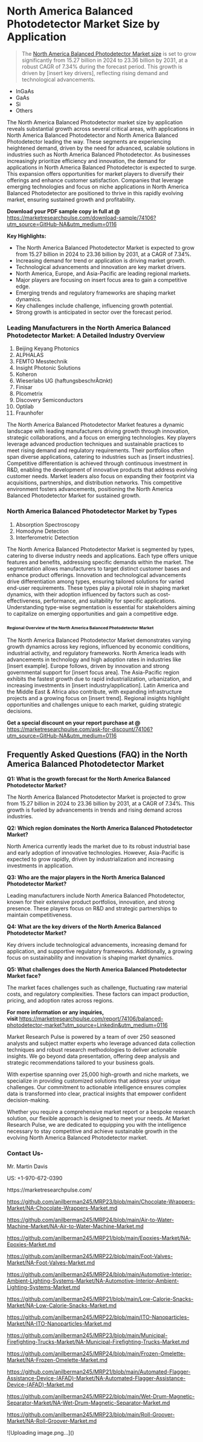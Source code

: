 <h1>North America Balanced Photodetector Market&nbsp;Size by Application</h1><blockquote><p>The <a href="https://marketresearchpulse.com/download-sample/74106?utm_source=GitHub-NA&amp;utm_medium=0116">North America Balanced Photodetector Market size</a> is set to grow significantly from 15.27 billion in 2024 to 23.36 billion by 2031, at a robust CAGR of 7.34% during the forecast period. This growth is driven by [insert key drivers], reflecting rising demand and technological advancements.</p></blockquote><ul><li>InGaAs<li> GaAs<li> Si<li> Others</li></ul><p>The North America Balanced Photodetector market size by application reveals substantial growth across several critical areas, with applications in North America Balanced Photodetector and North America Balanced Photodetector leading the way. These segments are experiencing heightened demand, driven by the need for advanced, scalable solutions in industries such as North America Balanced Photodetector. As businesses increasingly prioritize efficiency and innovation, the demand for applications in North America Balanced Photodetector is expected to surge. This expansion offers opportunities for market players to diversify their offerings and enhance customer satisfaction. Companies that leverage emerging technologies and focus on niche applications in North America Balanced Photodetector are positioned to thrive in this rapidly evolving market, ensuring sustained growth and profitability.</p><p><strong>Download your PDF sample copy in full at @ </strong><a href="https://marketresearchpulse.com/download-sample/74106?utm_source=GitHub-NA&amp;utm_medium=0116">https://marketresearchpulse.com/download-sample/74106?utm_source=GitHub-NA&amp;utm_medium=0116</a></p><p><strong>Key Highlights: </strong></p><ul><li>The North America Balanced Photodetector Market is expected to grow from 15.27 billion in 2024 to 23.36 billion by 2031, at a CAGR of 7.34%.</li><li>Increasing demand for trend or application is driving market growth.</li><li>Technological advancements and innovation are key market drivers.</li><li>North America, Europe, and Asia-Pacific are leading regional markets.</li><li>Major players are focusing on insert focus area to gain a competitive edge.</li><li>Emerging trends and regulatory frameworks are shaping market dynamics.</li><li>Key challenges include challenge, influencing growth potential.</li><li>Strong growth is anticipated in sector over the forecast period.</li></ul><h3>Leading Manufacturers in the North America Balanced Photodetector Market: A Detailed Industry Overview</h3><ol><li>Beijing Keyang Photonics</li><li>ALPHALAS</li><li>FEMTO Messtechnik</li><li>Insight Photonic Solutions</li><li>Koheron</li><li>Wieserlabs UG (haftungsbeschrÃ¤nkt)</li><li>Finisar</li><li>PIcometrix</li><li>Discovery Semiconductors</li><li>Optilab</li><li>Fraunhofer</li></ol><div class="flex max-w-full flex-col flex-grow"><div class="min-h-8 text-message flex w-full flex-col items-end gap-2 whitespace-normal break-words [.text-message+&amp;]:mt-5" dir="auto" data-message-author-role="assistant" data-message-id="fd8432e4-4910-450d-b182-61b7bfb0a01f" data-message-model-slug="gpt-4o"><div class="flex w-full flex-col gap-1 empty:hidden first:pt-[3px]"><div class="markdown prose w-full break-words dark:prose-invert light"><p>The North America Balanced Photodetector Market features a dynamic landscape with leading manufacturers driving growth through innovation, strategic collaborations, and a focus on emerging technologies. Key players leverage advanced production techniques and sustainable practices to meet rising demand and regulatory requirements. Their portfolios often span diverse applications, catering to industries such as [insert industries]. Competitive differentiation is achieved through continuous investment in R&amp;D, enabling the development of innovative products that address evolving customer needs. Market leaders also focus on expanding their footprint via acquisitions, partnerships, and distribution networks. This competitive environment fosters advancements, positioning the North America Balanced Photodetector Market for sustained growth.</p></div></div></div></div><h3>North America Balanced Photodetector Market by Types</h3><ol><li>Absorption Spectroscopy<li> Homodyne Detection<li> Interferometric Detection</li></ol><div class="flex max-w-full flex-col flex-grow"><div class="min-h-8 text-message flex w-full flex-col items-end gap-2 whitespace-normal break-words [.text-message+&amp;]:mt-5" dir="auto" data-message-author-role="assistant" data-message-id="084470be-0bb7-4664-bddf-5156b4f41249" data-message-model-slug="gpt-4o-mini"><div class="flex w-full flex-col gap-1 empty:hidden first:pt-[3px]"><div class="markdown prose w-full break-words dark:prose-invert light"><p>The North America Balanced Photodetector Market is segmented by types, catering to diverse industry needs and applications. Each type offers unique features and benefits, addressing specific demands within the market. The segmentation allows manufacturers to target distinct customer bases and enhance product offerings. Innovation and technological advancements drive differentiation among types, ensuring tailored solutions for varied end-user requirements. These types play a pivotal role in shaping market dynamics, with their adoption influenced by factors such as cost-effectiveness, performance, and suitability for specific applications. Understanding type-wise segmentation is essential for stakeholders aiming to capitalize on emerging opportunities and gain a competitive edge.</p></div></div></div></div><h3><span style="font-size: 11px;">Regional Overview of the North America Balanced Photodetector Market</span></h3><div class="flex max-w-full flex-col flex-grow"><div class="min-h-8 text-message flex w-full flex-col items-end gap-2 whitespace-normal break-words [.text-message+&amp;]:mt-5" dir="auto" data-message-author-role="assistant" data-message-id="e9038762-ce64-4e30-91c9-9bd413514231" data-message-model-slug="gpt-4o-mini"><div class="flex w-full flex-col gap-1 empty:hidden first:pt-[3px]"><div class="markdown prose w-full break-words dark:prose-invert light"><p>The North America Balanced Photodetector Market demonstrates varying growth dynamics across key regions, influenced by economic conditions, industrial activity, and regulatory frameworks. North America leads with advancements in technology and high adoption rates in industries like [insert example]. Europe follows, driven by innovation and strong governmental support for [insert focus area]. The Asia-Pacific region exhibits the fastest growth due to rapid industrialization, urbanization, and increasing investments in [insert industry/application]. Latin America and the Middle East &amp; Africa also contribute, with expanding infrastructure projects and a growing focus on [insert trend]. Regional insights highlight opportunities and challenges unique to each market, guiding strategic decisions.</p></div></div></div></div><p><strong>Get a special discount on your report purchase at @ </strong><a href="https://marketresearchpulse.com/ask-for-discount/74106?utm_source=GitHub-NA&amp;utm_medium=0116">https://marketresearchpulse.com/ask-for-discount/74106?utm_source=GitHub-NA&amp;utm_medium=0116</a></p><h2>Frequently Asked Questions (FAQ) in the North America Balanced Photodetector Market</h2><p><strong>Q1: What is the growth forecast for the North America Balanced Photodetector Market?</strong></p><p>The North America Balanced Photodetector Market is projected to grow from 15.27 billion in 2024 to 23.36 billion by 2031, at a CAGR of 7.34%. This growth is fueled by advancements in trends and rising demand across industries.</p><p><strong>Q2: Which region dominates the North America Balanced Photodetector Market?</strong></p><p>North America currently leads the market due to its robust industrial base and early adoption of innovative technologies. However, Asia-Pacific is expected to grow rapidly, driven by industrialization and increasing investments in application.</p><p><strong>Q3: Who are the major players in the North America Balanced Photodetector Market?</strong></p><p>Leading manufacturers include North America Balanced Photodetector, known for their extensive product portfolios, innovation, and strong presence. These players focus on R&amp;D and strategic partnerships to maintain competitiveness.</p><p><strong>Q4: What are the key drivers of the North America Balanced Photodetector Market?</strong></p><p>Key drivers include technological advancements, increasing demand for application, and supportive regulatory frameworks. Additionally, a growing focus on sustainability and innovation is shaping market dynamics.</p><p><strong>Q5: What challenges does the North America Balanced Photodetector Market face?</strong></p><p>The market faces challenges such as challenge, fluctuating raw material costs, and regulatory complexities. These factors can impact production, pricing, and adoption rates across regions.</p><p><strong>For more information or any inquiries, visit&nbsp;</strong><a href="https://marketresearchpulse.com/report/74106/balanced-photodetector-market?utm_source=Linkedin&utm_medium=0116">https://marketresearchpulse.com/report/74106/balanced-photodetector-market?utm_source=Linkedin&utm_medium=0116</a></p><p>Market Research Pulse is powered by a team of over 250 seasoned analysts and subject matter experts who leverage advanced data collection techniques and robust research methodologies to deliver actionable insights. We go beyond data presentation, offering deep analysis and strategic recommendations tailored to your business goals.</p><p>With expertise spanning over 25,000 high-growth and niche markets, we specialize in providing customized solutions that address your unique challenges. Our commitment to actionable intelligence ensures complex data is transformed into clear, practical insights that empower confident decision-making.</p><p>Whether you require a comprehensive market report or a bespoke research solution, our flexible approach is designed to meet your needs. At Market Research Pulse, we are dedicated to equipping you with the intelligence necessary to stay competitive and achieve sustainable growth in the evolving North America Balanced Photodetector market.</p><h3><strong>Contact Us-</strong></h3><p>Mr. Martin Davis</p><p>US: +1-970-672-0390</p><p>https://marketresearchpulse.com/</p><p><a href="https://github.com/anilberman245/MRP23/blob/main/Chocolate-Wrappers-Market/NA-Chocolate-Wrappers-Market.md">https://github.com/anilberman245/MRP23/blob/main/Chocolate-Wrappers-Market/NA-Chocolate-Wrappers-Market.md</a></p><p><a href="https://github.com/anilberman245/MRP24/blob/main/Air-to-Water-Machine-Market/NA-Air-to-Water-Machine-Market.md">https://github.com/anilberman245/MRP24/blob/main/Air-to-Water-Machine-Market/NA-Air-to-Water-Machine-Market.md</a></p><p><a href="https://github.com/anilberman245/MRP21/blob/main/Epoxies-Market/NA-Epoxies-Market.md">https://github.com/anilberman245/MRP21/blob/main/Epoxies-Market/NA-Epoxies-Market.md</a></p><p><a href="https://github.com/anilberman245/MRP22/blob/main/Foot-Valves-Market/NA-Foot-Valves-Market.md">https://github.com/anilberman245/MRP22/blob/main/Foot-Valves-Market/NA-Foot-Valves-Market.md</a></p><p><a href="https://github.com/anilberman245/MRP24/blob/main/Automotive-Interior-Ambient-Lighting-Systems-Market/NA-Automotive-Interior-Ambient-Lighting-Systems-Market.md">https://github.com/anilberman245/MRP24/blob/main/Automotive-Interior-Ambient-Lighting-Systems-Market/NA-Automotive-Interior-Ambient-Lighting-Systems-Market.md</a></p><p><a href="https://github.com/anilberman245/MRP21/blob/main/Low-Calorie-Snacks-Market/NA-Low-Calorie-Snacks-Market.md">https://github.com/anilberman245/MRP21/blob/main/Low-Calorie-Snacks-Market/NA-Low-Calorie-Snacks-Market.md</a></p><p><a href="https://github.com/anilberman245/MRP22/blob/main/ITO-Nanoparticles-Market/NA-ITO-Nanoparticles-Market.md">https://github.com/anilberman245/MRP22/blob/main/ITO-Nanoparticles-Market/NA-ITO-Nanoparticles-Market.md</a></p><p><a href="https://github.com/anilberman245/MRP23/blob/main/Municipal-Firefighting-Trucks-Market/NA-Municipal-Firefighting-Trucks-Market.md">https://github.com/anilberman245/MRP23/blob/main/Municipal-Firefighting-Trucks-Market/NA-Municipal-Firefighting-Trucks-Market.md</a></p><p><a href="https://github.com/anilberman245/MRP24/blob/main/Frozen-Omelette-Market/NA-Frozen-Omelette-Market.md">https://github.com/anilberman245/MRP24/blob/main/Frozen-Omelette-Market/NA-Frozen-Omelette-Market.md</a></p><p><a href="https://github.com/anilberman245/MRP21/blob/main/Automated-Flagger-Assistance-Device-(AFAD)-Market/NA-Automated-Flagger-Assistance-Device-(AFAD)-Market.md">https://github.com/anilberman245/MRP21/blob/main/Automated-Flagger-Assistance-Device-(AFAD)-Market/NA-Automated-Flagger-Assistance-Device-(AFAD)-Market.md</a></p><p><a href="https://github.com/anilberman245/MRP22/blob/main/Wet-Drum-Magnetic-Separator-Market/NA-Wet-Drum-Magnetic-Separator-Market.md">https://github.com/anilberman245/MRP22/blob/main/Wet-Drum-Magnetic-Separator-Market/NA-Wet-Drum-Magnetic-Separator-Market.md</a></p><p><a href="https://github.com/anilberman245/MRP23/blob/main/Roll-Groover-Market/NA-Roll-Groover-Market.md">https://github.com/anilberman245/MRP23/blob/main/Roll-Groover-Market/NA-Roll-Groover-Market.md</a></p>
![Uploading image.png…]()
